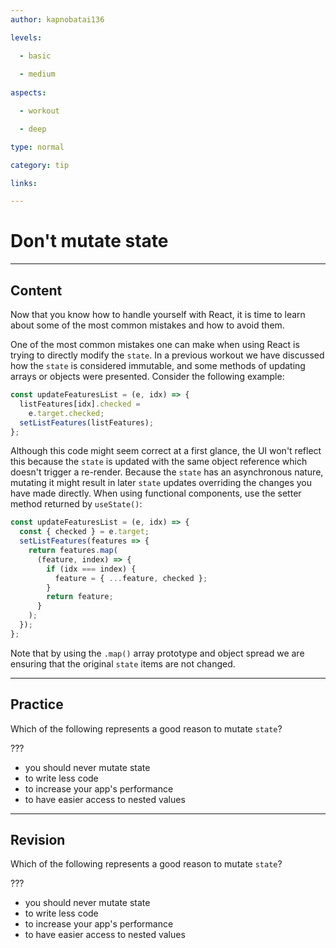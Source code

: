 ```yaml
---
author: kapnobatai136

levels:

  - basic
  
  - medium
  
aspects:

  - workout

  - deep

type: normal

category: tip

links:

---
```


# Don't mutate state

---
## Content

Now that you know how to handle yourself with React, it is time to learn about some of the most common mistakes and how to avoid them.

One of the most common mistakes one can make when using React is trying to directly modify the `state`. In a previous workout we have discussed how the `state` is considered immutable, and some methods of updating arrays or objects were presented. Consider the following example:

```js
const updateFeaturesList = (e, idx) => {
  listFeatures[idx].checked =
    e.target.checked;
  setListFeatures(listFeatures);
};
```

Although this code might seem correct at a first glance, the UI won't reflect this because the `state` is updated with the same object reference which doesn't trigger a re-render. Because the `state` has an asynchronous nature, mutating it might result in later `state` updates overriding the changes you have made directly. When using functional components, use the setter method returned by `useState()`:

```js
const updateFeaturesList = (e, idx) => {
  const { checked } = e.target;
  setListFeatures(features => {
    return features.map(
      (feature, index) => {
        if (idx === index) {
          feature = { ...feature, checked };
        }
        return feature;
      }
    );
  });
};
```

Note that by using the `.map()` array prototype and object spread we are ensuring that the original `state` items are not changed.

---
## Practice

Which of the following represents a good reason to mutate `state`?

???

* you should never mutate state
* to write less code
* to increase your app's performance
* to have easier access to nested values

---
## Revision

Which of the following represents a good reason to mutate `state`?

???

* you should never mutate state
* to write less code
* to increase your app's performance
* to have easier access to nested values